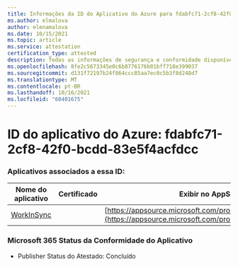```yaml
---
title: Informações da ID do Aplicativo do Azure para fdabfc71-2cf8-42f0-bcdd-83e5f4acfdcc
ms.author: elmalova
author: elenamalova
ms.date: 10/15/2021
ms.topic: article
ms.service: attestation
certification_type: attested
description: Todas as informações de segurança e conformidade disponíveis para fdabfc71-2cf8-42f0-bcdd-83e5f4acfdcc.
ms.openlocfilehash: 8fe2c5673345e0c6b8776176b01bff718e399037
ms.sourcegitcommit: d131f72197b24f864ccc85aa7ec0c5b3f8d248d7
ms.translationtype: MT
ms.contentlocale: pt-BR
ms.lasthandoff: 10/16/2021
ms.locfileid: "60401675"
---
```

# <a name="azure-app-id-fdabfc71-2cf8-42f0-bcdd-83e5f4acfdcc"></a>ID do aplicativo do Azure: fdabfc71-2cf8-42f0-bcdd-83e5f4acfdcc


### <a name="apps-associated-with-this-id"></a>Aplicativos associados a essa ID:
| **Nome do aplicativo** | **Certificado** | **Exibir no AppSource** |
|--------------|---------------|-----------------------|
| [WorkInSync](https://docs.microsoft.com/microsoft-365-app-certification/forward/WA200002974) |  | [https://appsource.microsoft.com/product/office/WA200002974](https://appsource.microsoft.com/product/office/WA200002974) |

### <a name="microsoft-365-app-compliance-status"></a>Microsoft 365 Status da Conformidade do Aplicativo
- Publisher Status do Atestado: Concluído
